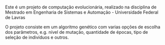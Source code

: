 Este é um projeto de computação evolucionária, realizado na disciplina de Mestrado em Engenharia de Sistemas e Automação - Universidade Federal de Lavras

O projeto consiste em um algoritmo genético com varias opções de escolha dos parâmetros, e.g. nível de mutação, quantidade de épocas, tipo de seleção de indivíduos e outros. 
